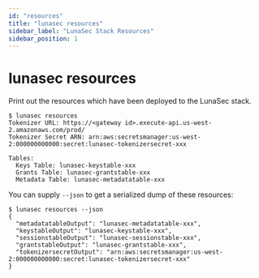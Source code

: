 ```yaml
---
id: "resources"
title: "lunasec resources"
sidebar_label: "LunaSec Stack Resources"
sidebar_position: 1
---
```

<!--
  ~ Copyright by LunaSec (owned by Refinery Labs, Inc)
  ~
  ~ Licensed under the Creative Commons Attribution-ShareAlike 4.0 International
  ~ (the "License"); you may not use this file except in compliance with the
  ~ License. You may obtain a copy of the License at
  ~
  ~ https://creativecommons.org/licenses/by-sa/4.0/legalcode
  ~
  ~ See the License for the specific language governing permissions and
  ~ limitations under the License.
  ~
-->
# lunasec resources

Print out the resources which have been deployed to the LunaSec stack. 

```shell
$ lunasec resources
Tokenizer URL: https://<gateway id>.execute-api.us-west-2.amazonaws.com/prod/
Tokenizer Secret ARN: arn:aws:secretsmanager:us-west-2:000000000000:secret:lunasec-tokenizersecret-xxx

Tables:
  Keys Table: lunasec-keystable-xxx
  Grants Table: lunasec-grantstable-xxx
  Metadata Table: lunasec-metadatatable-xxx
```

You can supply `--json` to get a serialized dump of these resources:
```shell
$ lunasec resources --json
{
  "metadatatableOutput": "lunasec-metadatatable-xxx",
  "keystableOutput": "lunasec-keystable-xxx",
  "sessionstableOutput": "lunasec-sessionstable-xxx",
  "grantstableOutput": "lunasec-grantstable-xxx",
  "tokenizersecretOutput": "arn:aws:secretsmanager:us-west-2:000000000000:secret:lunasec-tokenizersecret-xxx"
}
```